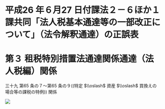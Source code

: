 # 平成26 年６月27 日付課法２－６ほか１課共同「法人税基本通達等の一部改正について」（法令解釈通達）の正誤表

# 第３ 租税特別措置法通達関係通達（法人税編）関係

三十九 第65 条の７～第65 条の９((特定 $\\oslash$ 資産 $\\oslash$ 買換えの場合等の課税の特例)) 関係

![](https://www.nta.go.jp/tmp/02b8b8cd-e963-4782-80d0-ceaeb0f80729/images/edcade6b05fc7fce24e08398f1cdd4aea7e01a4732f94f620676f13e557b9e8d.jpg)